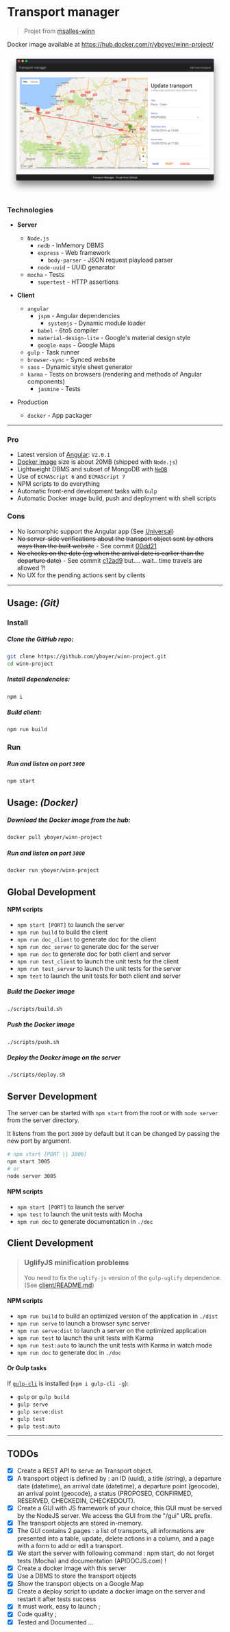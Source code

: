 # Transport manager
> Projet from [msalles-winn](https://github.com/msalles-winn/base-project/)

Docker image available at https://hub.docker.com/r/yboyer/winn-project/

![](.readme/screen.png)

### Technologies
- __Server__
  - `Node.js`
    - `nedb` - InMemory DBMS
    - `express` - Web framework
      - `body-parser` - JSON request playload parser
    - `node-uuid` - UUID genarator
  - `mocha` - Tests
    - `supertest` - HTTP assertions
- __Client__
  - `angular`
    - `jspm` - Angular dependencies
      - `systemjs` - Dynamic module loader
    - `babel` - 6to5 compiler
    - `material-design-lite` - Google's material design style
    - `google-maps` - Google Maps
  - `gulp` - Task runner
  - `browser-sync` - Synced website
  - `sass` - Dynamic style sheet generator
  - `karma` - Tests on browsers (rendering and methods of Angular components)
    - `jasmine` - Tests


- Production
  - `docker` - App packager

---
### Pro
  - Latest version of [Angular](http://angular.io/): `V2.0.1`
  - [Docker image](https://hub.docker.com/r/yboyer/winn-project/) size is about 20MB (shipped with `Node.js`)
  - Lightweight DBMS and subset of MongoDB with [`NeDB`](https://github.com/louischatriot/nedb)
  - Use of `ECMAScript 6` and `ECMAScript 7`
  - NPM scripts to do everything
  - Automatic front-end development tasks with `Gulp`
  - Automatic Docker image build, push and deployment with shell scripts

### Cons
  - No isomorphic support the Angular app (See [Universal](https://github.com/angular/universal))
  - ~~No server-side verifications about the transport object sent by others ways than the built website~~ - See commit [00dd21](/../../commit/00dd21)
  - ~~No checks on the date (eg when the arrival date is earlier than the departure date)~~ - See commit [c12ad9](/../../commit/c12ad9) but.... wait.. time travels are allowed ?!
  - No UX for the pending actions sent by clients

---

## Usage: _(Git)_
### Install
##### Clone the GitHub repo:
```bash
git clone https://github.com/yboyer/winn-project.git
cd winn-project
```
##### Install dependencies:
```bash
npm i
```
##### Build client:
```bash
npm run build
```
### Run
##### Run and listen on port `3000`
```bash
npm start
```

## Usage: _(Docker)_
##### Download the Docker image from the hub:
```bash
docker pull yboyer/winn-project
```
##### Run and listen on port `3000`
```bash
docker run yboyer/winn-project
```

## Global Development
#### NPM scripts
  - `npm start [PORT]` to launch the server
  - `npm run build` to build the client
  - `npm run doc_client` to generate doc for the client
  - `npm run doc_server` to generate doc for the server
  - `npm run doc` to generate doc for both client and server
  - `npm run test_client` to launch the unit tests for the client
  - `npm run test_server` to launch the unit tests for the server
  - `npm test` to launch the unit tests for both client and server

##### Build the Docker image
```bash
./scripts/build.sh
```
##### Push the Docker image
```bash
./scripts/push.sh
```
##### Deploy the Docker image on the server
```bash
./scripts/deploy.sh
```

## Server Development
The server can be started with `npm start` from the root or with `node server` from the server directory.

It listens from the port `3000` by default but it can be changed by passing the new port by argument.
```bash
# npm start [PORT || 3000]
npm start 3005  
# or  
node server 3005  
```
#### NPM scripts
  - `npm start [PORT]` to launch the server
  - `npm test` to launch the unit tests with Mocha
  - `npm run doc` to generate documentation in `./doc`

## Client Development
> ### UglifyJS minification problems
> You need to fix the `uglify-js` version of the `gulp-uglify` dependence. (See [client/README.md](client/README.md))

#### NPM scripts
  - `npm run build` to build an optimized version of the application in `./dist`
  - `npm run serve` to launch a browser sync server
  - `npm run serve:dist` to launch a server on the optimized application
  - `npm run test` to launch the unit tests with Karma
  - `npm run test:auto` to launch the unit tests with Karma in watch mode
  - `npm run doc` to generate doc in `./doc`

#### Or Gulp tasks
If [`gulp-cli`](https://www.npmjs.com/package/gulp-cli) is installed (`npm i gulp-cli -g`):
  - `gulp` or `gulp build`
  - `gulp serve`
  - `gulp serve:dist`
  - `gulp test`
  - `gulp test:auto`

---
## TODOs
  - [x] Create a REST API to serve an Transport object.
  - [x] A transport object is defined by : an ID (uuid), a title (string), a departure date (datetime), an arrival date (datetime), a departure point (geocode), an arrival point (geocode), a status (PROPOSED, CONFIRMED, RESERVED, CHECKEDIN, CHECKEDOUT).
  - [x] Create a GUI with JS framework of your choice, this GUI must be served by the NodeJS server. We access the GUI from the "/gui" URL prefix.
  - [x] The transport objects are stored in-memory.
  - [x] The GUI contains 2 pages : a list of transports, all informations are presented into a table, update, delete actions in a column, and a page with a form to add or edit a transport.
  - [x] We start the server with following command : npm start, do not forget tests (Mocha) and documentation (APIDOCJS.com) !
  - [x] Create a docker image with this server
  - [x] Use a DBMS to store the transport objects
  - [x] Show the transport objects on a Google Map
  - [x] Create a deploy script to update a docker image on the server and restart it after tests success
  - [x] It must work, easy to launch ;
  - [x] Code quality ;
  - [x] Tested and Documented ...
